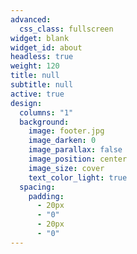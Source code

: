 ```yaml
---
advanced:
  css_class: fullscreen
widget: blank
widget_id: about
headless: true
weight: 120
title: null
subtitle: null
active: true
design:
  columns: "1"
  background:
    image: footer.jpg
    image_darken: 0
    image_parallax: false
    image_position: center
    image_size: cover
    text_color_light: true
  spacing:
    padding:
      - 20px
      - "0"
      - 20px
      - "0"
---
```

